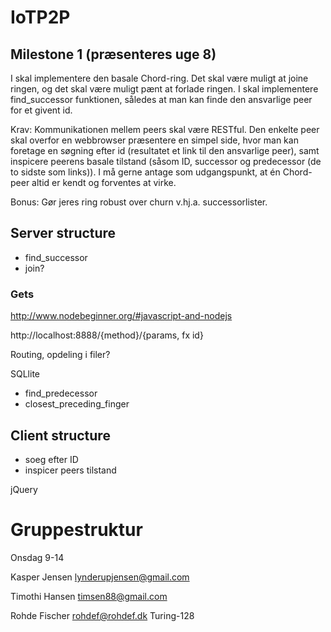 # IoTP2P

## Milestone 1 (præsenteres uge 8)
I skal implementere den basale Chord-ring. Det skal være muligt at joine ringen, og det skal være muligt pænt at forlade ringen. I skal implementere find_successor funktionen, således at man kan finde den ansvarlige peer for et givent id.

Krav: Kommunikationen mellem peers skal være RESTful. Den enkelte peer skal overfor en webbrowser præsentere en simpel side, hvor man kan foretage en søgning efter id (resultatet et link til den ansvarlige peer), samt inspicere peerens basale tilstand (såsom ID, successor og predecessor (de to sidste som links)).
I må gerne antage som udgangspunkt, at én Chord-peer altid er kendt og forventes at virke.

Bonus: Gør jeres ring robust over churn v.hj.a. successorlister.

## Server structure

* find_successor
* join?

### Gets
http://www.nodebeginner.org/#javascript-and-nodejs

http://localhost:8888/{method}/{params, fx id}

Routing, opdeling i filer?

SQLlite

* find_predecessor
* closest_preceding_finger

## Client structure
* soeg efter ID
* inspicer peers tilstand

jQuery

# Gruppestruktur
Onsdag 9-14

Kasper Jensen lynderupjensen@gmail.com

Timothi Hansen timsen88@gmail.com

Rohde Fischer rohdef@rohdef.dk Turing-128
